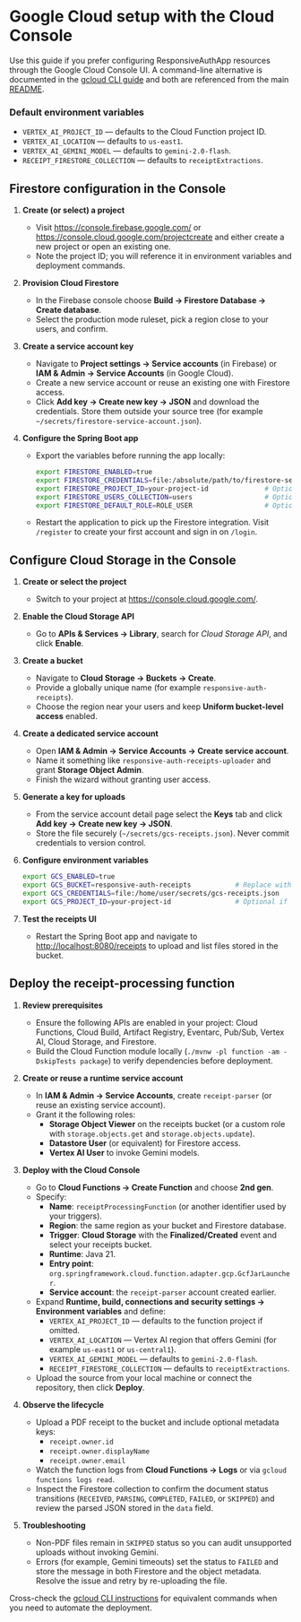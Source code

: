 # Google Cloud setup with the Cloud Console

Use this guide if you prefer configuring ResponsiveAuthApp resources through the Google Cloud Console UI. A command-line alternative is documented in the [gcloud CLI guide](gcp-setup-gcloud.md) and both are referenced from the main [README](../README.md).

### Default environment variables

- `VERTEX_AI_PROJECT_ID` — defaults to the Cloud Function project ID.
- `VERTEX_AI_LOCATION` — defaults to `us-east1`.
- `VERTEX_AI_GEMINI_MODEL` — defaults to `gemini-2.0-flash`.
- `RECEIPT_FIRESTORE_COLLECTION` — defaults to `receiptExtractions`.

## Firestore configuration in the Console

1. **Create (or select) a project**
   - Visit <https://console.firebase.google.com/> or <https://console.cloud.google.com/projectcreate> and either create a new project or open an existing one.
   - Note the project ID; you will reference it in environment variables and deployment commands.

2. **Provision Cloud Firestore**
   - In the Firebase console choose **Build → Firestore Database → Create database**.
   - Select the production mode ruleset, pick a region close to your users, and confirm.

3. **Create a service account key**
   - Navigate to **Project settings → Service accounts** (in Firebase) or **IAM & Admin → Service Accounts** (in Google Cloud).
   - Create a new service account or reuse an existing one with Firestore access.
   - Click **Add key → Create new key → JSON** and download the credentials. Store them outside your source tree (for example `~/secrets/firestore-service-account.json`).

4. **Configure the Spring Boot app**
   - Export the variables before running the app locally:

     ```bash
     export FIRESTORE_ENABLED=true
     export FIRESTORE_CREDENTIALS=file:/absolute/path/to/firestore-service-account.json
     export FIRESTORE_PROJECT_ID=your-project-id              # Optional when derived from the key
     export FIRESTORE_USERS_COLLECTION=users                  # Optional override
     export FIRESTORE_DEFAULT_ROLE=ROLE_USER                  # Optional override
     ```

   - Restart the application to pick up the Firestore integration. Visit `/register` to create your first account and sign in on `/login`.

## Configure Cloud Storage in the Console

1. **Create or select the project**
   - Switch to your project at <https://console.cloud.google.com/>.

2. **Enable the Cloud Storage API**
   - Go to **APIs & Services → Library**, search for _Cloud Storage API_, and click **Enable**.

3. **Create a bucket**
   - Navigate to **Cloud Storage → Buckets → Create**.
   - Provide a globally unique name (for example `responsive-auth-receipts`).
   - Choose the region near your users and keep **Uniform bucket-level access** enabled.

4. **Create a dedicated service account**
   - Open **IAM & Admin → Service Accounts → Create service account**.
   - Name it something like `responsive-auth-receipts-uploader` and grant **Storage Object Admin**.
   - Finish the wizard without granting user access.

5. **Generate a key for uploads**
   - From the service account detail page select the **Keys** tab and click **Add key → Create new key → JSON**.
   - Store the file securely (`~/secrets/gcs-receipts.json`). Never commit credentials to version control.

6. **Configure environment variables**

   ```bash
   export GCS_ENABLED=true
   export GCS_BUCKET=responsive-auth-receipts           # Replace with your bucket name
   export GCS_CREDENTIALS=file:/home/user/secrets/gcs-receipts.json
   export GCS_PROJECT_ID=your-project-id                # Optional if derived from credentials
   ```

7. **Test the receipts UI**
   - Restart the Spring Boot app and navigate to <http://localhost:8080/receipts> to upload and list files stored in the bucket.

## Deploy the receipt-processing function

1. **Review prerequisites**
   - Ensure the following APIs are enabled in your project: Cloud Functions, Cloud Build, Artifact Registry, Eventarc, Pub/Sub, Vertex AI, Cloud Storage, and Firestore.
   - Build the Cloud Function module locally (`./mvnw -pl function -am -DskipTests package`) to verify dependencies before deployment.

2. **Create or reuse a runtime service account**
   - In **IAM & Admin → Service Accounts**, create `receipt-parser` (or reuse an existing service account).
   - Grant it the following roles:
     - **Storage Object Viewer** on the receipts bucket (or a custom role with `storage.objects.get` and `storage.objects.update`).
     - **Datastore User** (or equivalent) for Firestore access.
     - **Vertex AI User** to invoke Gemini models.

3. **Deploy with the Cloud Console**
   - Go to **Cloud Functions → Create Function** and choose **2nd gen**.
   - Specify:
     - **Name**: `receiptProcessingFunction` (or another identifier used by your triggers).
     - **Region**: the same region as your bucket and Firestore database.
     - **Trigger**: **Cloud Storage** with the **Finalized/Created** event and select your receipts bucket.
     - **Runtime**: Java 21.
     - **Entry point**: `org.springframework.cloud.function.adapter.gcp.GcfJarLauncher`.
     - **Service account**: the `receipt-parser` account created earlier.
   - Expand **Runtime, build, connections and security settings → Environment variables** and define:
     - `VERTEX_AI_PROJECT_ID` — defaults to the function project if omitted.
     - `VERTEX_AI_LOCATION` — Vertex AI region that offers Gemini (for example `us-east1` or `us-central1`).
     - `VERTEX_AI_GEMINI_MODEL` — defaults to `gemini-2.0-flash`.
     - `RECEIPT_FIRESTORE_COLLECTION` — defaults to `receiptExtractions`.
   - Upload the source from your local machine or connect the repository, then click **Deploy**.

4. **Observe the lifecycle**
   - Upload a PDF receipt to the bucket and include optional metadata keys:
     - `receipt.owner.id`
     - `receipt.owner.displayName`
     - `receipt.owner.email`
   - Watch the function logs from **Cloud Functions → Logs** or via `gcloud functions logs read`.
   - Inspect the Firestore collection to confirm the document status transitions (`RECEIVED`, `PARSING`, `COMPLETED`, `FAILED`, or `SKIPPED`) and review the parsed JSON stored in the `data` field.

5. **Troubleshooting**
   - Non-PDF files remain in `SKIPPED` status so you can audit unsupported uploads without invoking Gemini.
   - Errors (for example, Gemini timeouts) set the status to `FAILED` and store the message in both Firestore and the object metadata. Resolve the issue and retry by re-uploading the file.

Cross-check the [gcloud CLI instructions](gcp-setup-gcloud.md#deploy-the-receipt-processing-function) for equivalent commands when you need to automate the deployment.
